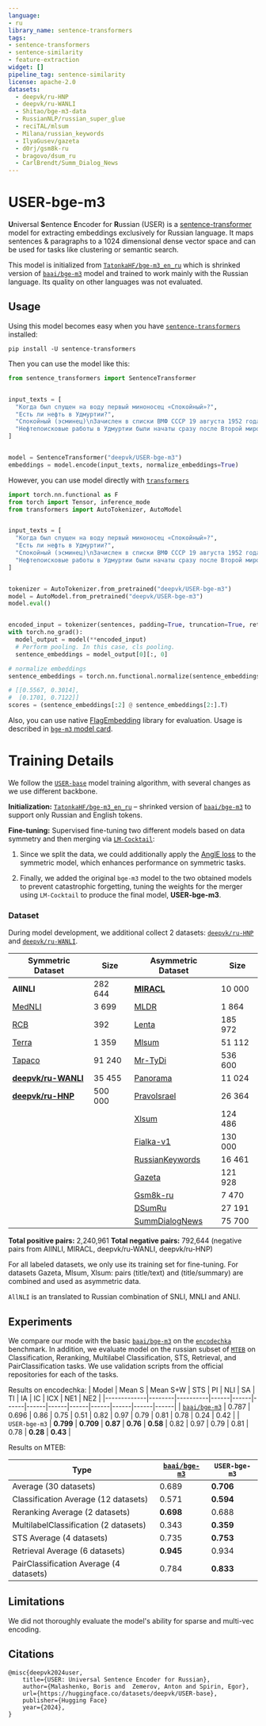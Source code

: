 ```yaml
---
language:
- ru
library_name: sentence-transformers
tags:
- sentence-transformers
- sentence-similarity
- feature-extraction
widget: []
pipeline_tag: sentence-similarity
license: apache-2.0
datasets:
  - deepvk/ru-HNP
  - deepvk/ru-WANLI
  - Shitao/bge-m3-data
  - RussianNLP/russian_super_glue
  - reciTAL/mlsum
  - Milana/russian_keywords
  - IlyaGusev/gazeta
  - d0rj/gsm8k-ru
  - bragovo/dsum_ru
  - CarlBrendt/Summ_Dialog_News
---
```


# USER-bge-m3


**U**niversal **S**entence **E**ncoder for **R**ussian (USER) is a [sentence-transformer](https://www.SBERT.net) model for extracting embeddings exclusively for Russian language.
It maps sentences & paragraphs to a 1024 dimensional dense vector space and can be used for tasks like clustering or semantic search.


This model is initialized from [`TatonkaHF/bge-m3_en_ru`](https://huggingface.co/TatonkaHF/bge-m3_en_ru) which is shrinked version of [`baai/bge-m3`](https://huggingface.co/BAAI/bge-m3) model and trained to work mainly with the Russian language. Its quality on other languages was not evaluated.


## Usage


Using this model becomes easy when you have [`sentence-transformers`](https://www.SBERT.net) installed:


```
pip install -U sentence-transformers
```


Then you can use the model like this:


```python
from sentence_transformers import SentenceTransformer


input_texts = [
  "Когда был спущен на воду первый миноносец «Спокойный»?",
  "Есть ли нефть в Удмуртии?",
  "Спокойный (эсминец)\nЗачислен в списки ВМФ СССР 19 августа 1952 года.",
  "Нефтепоисковые работы в Удмуртии были начаты сразу после Второй мировой войны в 1945 году и продолжаются по сей день. Добыча нефти началась в 1967 году."
]


model = SentenceTransformer("deepvk/USER-bge-m3")
embeddings = model.encode(input_texts, normalize_embeddings=True)
```


However, you can use model directly with [`transformers`](https://huggingface.co/docs/transformers/en/index)


```python
import torch.nn.functional as F
from torch import Tensor, inference_mode
from transformers import AutoTokenizer, AutoModel


input_texts = [
  "Когда был спущен на воду первый миноносец «Спокойный»?",
  "Есть ли нефть в Удмуртии?",
  "Спокойный (эсминец)\nЗачислен в списки ВМФ СССР 19 августа 1952 года.",
  "Нефтепоисковые работы в Удмуртии были начаты сразу после Второй мировой войны в 1945 году и продолжаются по сей день. Добыча нефти началась в 1967 году."
]


tokenizer = AutoTokenizer.from_pretrained("deepvk/USER-bge-m3")
model = AutoModel.from_pretrained("deepvk/USER-bge-m3")
model.eval()


encoded_input = tokenizer(sentences, padding=True, truncation=True, return_tensors='pt')
with torch.no_grad():
  model_output = model(**encoded_input) 
  # Perform pooling. In this case, cls pooling.
  sentence_embeddings = model_output[0][:, 0]

# normalize embeddings
sentence_embeddings = torch.nn.functional.normalize(sentence_embeddings, p=2, dim=1)

# [[0.5567, 0.3014],
#  [0.1701, 0.7122]]
scores = (sentence_embeddings[:2] @ sentence_embeddings[2:].T)
```

Also, you can use native [FlagEmbedding](https://github.com/FlagOpen/FlagEmbedding) library for evaluation. Usage is described in [`bge-m3` model card](https://huggingface.co/BAAI/bge-m3).


# Training Details


We follow the [`USER-base`](https://huggingface.co/deepvk/USER-base) model training algorithm, with several changes as we use different backbone.


**Initialization:** [`TatonkaHF/bge-m3_en_ru`](https://huggingface.co/TatonkaHF/bge-m3_en_ru) – shrinked version of [`baai/bge-m3`](https://huggingface.co/BAAI/bge-m3) to support only Russian and English tokens.


**Fine-tuning:** Supervised fine-tuning two different models based on data symmetry and then merging via [`LM-Cocktail`](https://arxiv.org/abs/2311.13534):


1. Since we split the data, we could additionally apply the [AnglE loss](https://arxiv.org/abs/2309.12871) to the symmetric model, which enhances performance on symmetric tasks.


2. Finally, we added the original `bge-m3` model to the two obtained models to prevent catastrophic forgetting, tuning the weights for the merger using `LM-Cocktail` to produce the final model, **USER-bge-m3**.


### Dataset


During model development, we additional collect 2 datasets:
[`deepvk/ru-HNP`](https://huggingface.co/datasets/deepvk/ru-HNP) and 
[`deepvk/ru-WANLI`](https://huggingface.co/datasets/deepvk/ru-WANLI).


| Symmetric Dataset | Size  | Asymmetric Dataset | Size |
|-------------------|-------|--------------------|------|
| **AllNLI**        | 282 644 | [**MIRACL**](https://huggingface.co/datasets/Shitao/bge-m3-data/tree/main)         | 10 000 |
| [MedNLI](https://github.com/jgc128/mednli)            | 3 699  | [MLDR](https://huggingface.co/datasets/Shitao/bge-m3-data/tree/main)               | 1 864  |
| [RCB](https://huggingface.co/datasets/RussianNLP/russian_super_glue)               | 392   | [Lenta](https://github.com/yutkin/Lenta.Ru-News-Dataset)              | 185 972 |
| [Terra](https://huggingface.co/datasets/RussianNLP/russian_super_glue)             | 1 359  | [Mlsum](https://huggingface.co/datasets/reciTAL/mlsum)              | 51 112  |
| [Tapaco](https://huggingface.co/datasets/tapaco)            | 91 240 | [Mr-TyDi](https://huggingface.co/datasets/Shitao/bge-m3-data/tree/main)            | 536 600 |
|  [**deepvk/ru-WANLI**](https://huggingface.co/datasets/deepvk/ru-WANLI)         | 35 455 | [Panorama](https://huggingface.co/datasets/its5Q/panorama)          | 11 024  |
|   [**deepvk/ru-HNP**](https://huggingface.co/datasets/deepvk/ru-HNP)       | 500 000 | [PravoIsrael](https://huggingface.co/datasets/TarasHu/pravoIsrael)        | 26 364  |
| |  | [Xlsum](https://huggingface.co/datasets/csebuetnlp/xlsum)           | 124 486 |
|      |  | [Fialka-v1](https://huggingface.co/datasets/0x7o/fialka-v1)          | 130 000 |
|             |  | [RussianKeywords](https://huggingface.co/datasets/Milana/russian_keywords)    | 16 461  |
|        |  | [Gazeta](https://huggingface.co/datasets/IlyaGusev/gazeta)             | 121 928 |
|                   |       | [Gsm8k-ru](https://huggingface.co/datasets/d0rj/gsm8k-ru)           | 7 470   |
|                   |       | [DSumRu](https://huggingface.co/datasets/bragovo/dsum_ru)             | 27 191  |
|                   |       | [SummDialogNews](https://huggingface.co/datasets/CarlBrendt/Summ_Dialog_News)     | 75 700  |




**Total positive pairs:** 2,240,961
**Total negative pairs:** 792,644 (negative pairs from AIINLI, MIRACL, deepvk/ru-WANLI, deepvk/ru-HNP)


For all labeled datasets, we only use its training set for fine-tuning.
For datasets Gazeta, Mlsum, Xlsum: pairs (title/text) and (title/summary) are combined and used as asymmetric data.


`AllNLI` is an translated to Russian combination of SNLI, MNLI and ANLI.


## Experiments


We compare our mode with the basic [`baai/bge-m3`](https://huggingface.co/BAAI/bge-m3) on the [`encodechka`](https://github.com/avidale/encodechka) benchmark.
In addition, we evaluate model on the russian subset of [`MTEB`](https://github.com/embeddings-benchmark/mteb) on Classification, Reranking, Multilabel Classification, STS, Retrieval, and PairClassification tasks.
We use validation scripts from the official repositories for each of the tasks.


Results on encodechka: 
| Model       | Mean S | Mean S+W | STS  | PI   | NLI  | SA   | TI   | IA   | IC   | ICX  | NE1  | NE2  |
|-------------|--------|----------|------|------|------|------|------|------|------|------|------|------|
| [`baai/bge-m3`](https://huggingface.co/BAAI/bge-m3) | 0.787     | 0.696     | 0.86     | 0.75     | 0.51     | 0.82 | 0.97 | 0.79 | 0.81 | 0.78 | 0.24     | 0.42     |
| `USER-bge-m3`                                       | **0.799** | **0.709** | **0.87** | **0.76** | **0.58** | 0.82 | 0.97 | 0.79 | 0.81 | 0.78 | **0.28** | **0.43** |


Results on MTEB:


| Type                      | [`baai/bge-m3`](https://huggingface.co/BAAI/bge-m3) | `USER-bge-m3` |
|---------------------------|--------|-------------|
| Average (30 datasets)           | 0.689  | **0.706**       |
| Classification Average (12 datasets)           | 0.571  | **0.594**      |
| Reranking Average (2 datasets)                | **0.698**  | 0.688       |
| MultilabelClassification (2 datasets)  | 0.343  | **0.359**       |
| STS Average (4 datasets)                      | 0.735  | **0.753**       |
| Retrieval Average (6 datasets)                | **0.945**  | 0.934       |
| PairClassification Average (4 datasets)       | 0.784  | **0.833**       |


## Limitations


We did not thoroughly evaluate the model's ability for sparse and multi-vec encoding.


## Citations


```
@misc{deepvk2024user,
    title={USER: Universal Sentence Encoder for Russian},
    author={Malashenko, Boris and  Zemerov, Anton and Spirin, Egor},
    url={https://huggingface.co/datasets/deepvk/USER-base},
    publisher={Hugging Face}
    year={2024},
}
```
